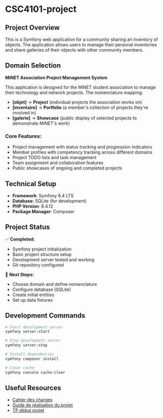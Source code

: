 # CSC4101-project

## Project Overview
This is a Symfony web application for a community sharing an inventory of objects. The application allows users to manage their personal inventories and share galleries of their objects with other community members.

## Domain Selection
**MiNET Association Project Management System**

This application is designed for the MiNET student association to manage their technology and network projects. The nomenclature mapping:
- **[objet]** → **Project** (individual projects the association works on)
- **[inventaire]** → **Portfolio** (a member's collection of projects they're involved in)
- **[galerie]** → **Showcase** (public display of selected projects to demonstrate MiNET's work)

### Core Features:
- Project management with status tracking and progression indicators
- Member profiles with competency tracking across different domains
- Project TODO lists and task management
- Team assignment and collaboration features
- Public showcases of ongoing and completed projects

## Technical Setup
- **Framework**: Symfony 6.4 LTS
- **Database**: SQLite (for development)
- **PHP Version**: 8.4.12
- **Package Manager**: Composer

## Project Status
✅ **Completed:**
- Symfony project initialization
- Basic project structure setup
- Development server tested and working
- Git repository configured

🚧 **Next Steps:**
- Choose domain and define nomenclature
- Configure database (SQLite)
- Create initial entities
- Set up data fixtures

## Development Commands
```bash
# Start development server
symfony server:start

# Stop development server  
symfony server:stop

# Install dependencies
symfony composer install

# Clear cache
symfony console cache:clear
```

## Useful Resources
- [Cahier des charges](https://www-inf.telecom-sudparis.eu/COURS/CSC4101/projet/cahier-charges-projet.html)
- [Guide de réalisation du projet](https://www-inf.telecom-sudparis.eu/COURS/CSC4101/projet/)
- [TP début projet](https://www-inf.telecom-sudparis.eu/COURS/CSC4101/tp-debut-projet/)